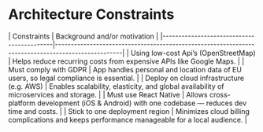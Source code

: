 Architecture Constraints
========================
[//]: # (David)
| Constraints                               | Background and/or motivation                                                                      |
|-------------------------------------------|---------------------------------------------------------------------------------------------------|
| Using low-cost Api’s (OpenStreetMap)      | Helps reduce recurring costs from expensive APIs like Google Maps.                                |
| Must comply with GDPR                     | App handles personal and location data of EU users, so legal compliance is essential.             |
| Deploy on cloud infrastructure (e.g. AWS) | Enables scalability, elasticity, and global availability of microservices and storage.            |
| Must use React Native                     | Allows cross-platform development (iOS & Android) with one codebase — reduces dev time and costs. |
| Stick to one deployment region            | Minimizes cloud billing complications and keeps performance manageable for a local audience.      |
